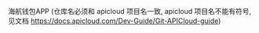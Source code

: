海航钱包APP (仓库名必须和 apicloud 项目名一致, apicloud 项目名不能有符号, 见文档 https://docs.apicloud.com/Dev-Guide/Git-APICloud-guide)